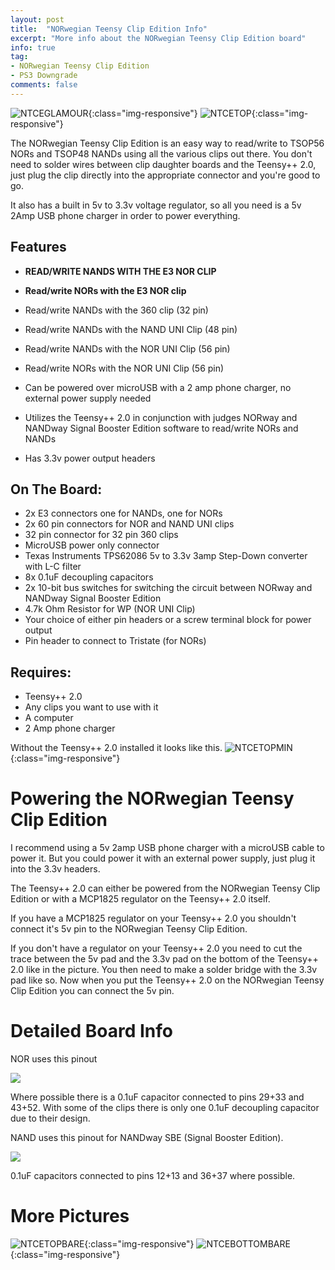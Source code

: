 ```yaml
---
layout: post
title:  "NORwegian Teensy Clip Edition Info"
excerpt: "More info about the NORwegian Teensy Clip Edition board"
info: true
tag:
- NORwegian Teensy Clip Edition
- PS3 Downgrade
comments: false
---
```

![NTCEGLAMOUR](/assets/img/NTCEGLAMOUR.jpg){:class="img-responsive"}
![NTCETOP](/assets/img/NTCETOP.jpg){:class="img-responsive"}

The NORwegian Teensy Clip Edition is an easy way to read/write to TSOP56 NORs and TSOP48 NANDs using all the various clips out there. You don't need to solder wires between clip daughter boards and the Teensy++ 2.0, just plug the clip directly into the appropriate connector and you're good to go.

It also has a built in 5v to 3.3v voltage regulator, so all you need is a 5v 2Amp USB phone charger in order to power everything.

## Features
* **READ/WRITE NANDS WITH THE E3 NOR CLIP**
* **Read/write NORs with the E3 NOR clip**

* Read/write NANDs with the 360 clip (32 pin)
* Read/write NANDs with the NAND UNI Clip (48 pin)
* Read/write NANDs with the NOR UNI Clip (56 pin)
* Read/write NORs with the NOR UNI Clip (56 pin)
* Can be powered over microUSB with a 2 amp phone charger, no external power supply needed
* Utilizes the Teensy++ 2.0 in conjunction with judges NORway and NANDway Signal Booster Edition software to read/write NORs and NANDs
* Has 3.3v power output headers

## On The Board:

* 2x E3 connectors one for NANDs, one for NORs
* 2x 60 pin connectors for NOR and NAND UNI clips
* 32 pin connector for 32 pin 360 clips
* MicroUSB power only connector
* Texas Instruments TPS62086 5v to 3.3v 3amp Step-Down converter with L-C filter
* 8x 0.1uF decoupling capacitors
* 2x 10-bit bus switches for switching the circuit between NORway and NANDway Signal Booster Edition
* 4.7k Ohm Resistor for WP (NOR UNI Clip)
* Your choice of either pin headers or a screw terminal block for power output
* Pin header to connect to Tristate (for NORs)

## Requires:

* Teensy++ 2.0
* Any clips you want to use with it
* A computer
* 2 Amp phone charger

Without the Teensy++ 2.0 installed it looks like this.
![NTCETOPMIN](/assets/img/NTCETOPMIN.jpg){:class="img-responsive"}

# Powering the NORwegian Teensy Clip Edition

I recommend using a 5v 2amp USB phone charger with a microUSB cable to power it. But you could power it with an external power supply, just plug it into the 3.3v headers.

The Teensy++ 2.0 can either be powered from the NORwegian Teensy Clip Edition or with a MCP1825 regulator on the Teensy++ 2.0 itself.

If you have a MCP1825 regulator on your Teensy++ 2.0 you shouldn't connect it's 5v pin to the NORwegian Teensy Clip Edition.

If you don't have a regulator on your Teensy++ 2.0 you need to cut the trace between the 5v pad and the 3.3v pad on the bottom of the Teensy++ 2.0 like in the picture.
You then need to make a solder bridge with the 3.3v pad like so. Now when you put the Teensy++ 2.0 on the NORwegian Teensy Clip Edition you can connect the 5v pin.

# Detailed Board Info

NOR uses this pinout

![](https://i.imgur.com/Zx64QzN.gif)

Where possible there is a 0.1uF capacitor connected to pins 29+33 and 43+52. With some of the clips there is only one 0.1uF decoupling capacitor due to their design.

NAND uses this pinout for NANDway SBE (Signal Booster Edition).

![](https://i.imgur.com/hodHGCp.jpg)

0.1uF capacitors connected to pins 12+13 and 36+37 where possible.

# More Pictures

![NTCETOPBARE](/assets/img/NTCETOPBARE.jpg){:class="img-responsive"}
![NTCEBOTTOMBARE](/assets/img/NTCEBOTTOMBARE.jpg){:class="img-responsive"}